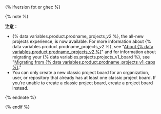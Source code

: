 {% ifversion fpt or ghec %}

{% note %}

**注意：**
* {% data variables.product.prodname_projects_v2 %}, the all-new projects experience, is now available. For more information about {% data variables.product.prodname_projects_v2 %}, see "[About {% data variables.product.prodname_projects_v2 %}](/issues/planning-and-tracking-with-projects/learning-about-projects/about-projects)" and for information about migrating your {% data variables.projects.projects_v1_board %}, see "[Migrating from {% data variables.product.prodname_projects_v1_caps %}](/issues/planning-and-tracking-with-projects/creating-projects/migrating-from-projects-classic)."
* You can only create a new classic project board for an organization, user, or repository that already has at least one classic project board. If you're unable to create a classic project board, create a project board instead.

{% endnote %}

{% endif %}
